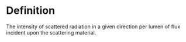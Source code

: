 # Definition

The intensity of scattered radiation in a given direction per lumen of
flux incident upon the scattering material.
